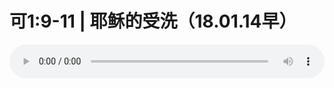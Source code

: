 # 可1:9-11 | 耶稣的受洗（18.01.14早）

<audio style="width: 100%;" preload="false" controls controlslist="nodownload"><source src="//cdn.wechat.edu.pl/audio/mp3/old/19492.mp3" type="audio/mpeg">Your browser does not support the audio element.</audio>


